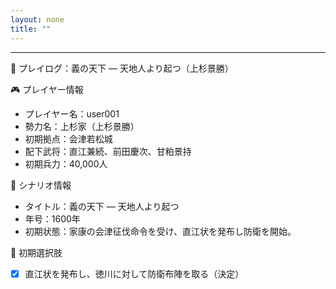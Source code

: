 ```yaml
---
layout: none
title: ""
---
```

    
---

📝 プレイログ：義の天下 ― 天地人より起つ（上杉景勝）

🎮 プレイヤー情報
- プレイヤー名：user001
- 勢力名：上杉家（上杉景勝）
- 初期拠点：会津若松城
- 配下武将：直江兼続、前田慶次、甘粕景持
- 初期兵力：40,000人

📘 シナリオ情報
- タイトル：義の天下 ― 天地人より起つ
- 年号：1600年
- 初期状態：家康の会津征伐命令を受け、直江状を発布し防衛を開始。

🎯 初期選択肢
- [X] 直江状を発布し、徳川に対して防衛布陣を取る（決定）
